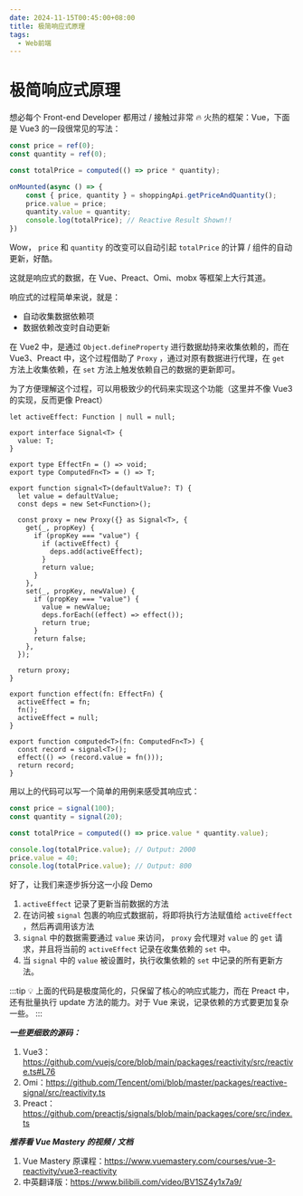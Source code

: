 ```yaml
---
date: 2024-11-15T00:45:00+08:00
title: 极简响应式原理
tags:
  - Web前端
---
```


# 极简响应式原理


想必每个 Front-end Developer 都用过 / 接触过非常 🔥 火热的框架：Vue，下面是 Vue3 的一段很常见的写法：

```js
const price = ref(0);
const quantity = ref(0);

const totalPrice = computed(() => price * quantity);

onMounted(async () => {
	const { price, quantity } = shoppingApi.getPriceAndQuantity();
	price.value = price;
	quantity.value = quantity;
	console.log(totalPrice); // Reactive Result Shown!!
})
```

Wow， `price` 和 `quantity` 的改变可以自动引起 `totalPrice` 的计算 / 组件的自动更新，好酷。

这就是响应式的数据，在 Vue、Preact、Omi、mobx 等框架上大行其道。

响应式的过程简单来说，就是：

- 自动收集数据依赖项
- 数据依赖改变时自动更新

在 Vue2 中，是通过 `Object.defineProperty` 进行数据劫持来收集依赖的，而在 Vue3、Preact 中，这个过程借助了 `Proxy` ，通过对原有数据进行代理，在 `get` 方法上收集依赖，在 `set` 方法上触发依赖自己的数据的更新即可。

为了方便理解这个过程，可以用极致少的代码来实现这个功能（这里并不像 Vue3 的实现，反而更像 Preact）

```tsx
let activeEffect: Function | null = null;

export interface Signal<T> {
  value: T;
}

export type EffectFn = () => void;
export type ComputedFn<T> = () => T;

export function signal<T>(defaultValue?: T) {
  let value = defaultValue;
  const deps = new Set<Function>();

  const proxy = new Proxy({} as Signal<T>, {
    get(_, propKey) {
      if (propKey === "value") {
        if (activeEffect) {
          deps.add(activeEffect);
        }
        return value;
      }
    },
    set(_, propKey, newValue) {
      if (propKey === "value") {
        value = newValue;
        deps.forEach((effect) => effect());
        return true;
      }
      return false;
    },
  });

  return proxy;
}

export function effect(fn: EffectFn) {
  activeEffect = fn;
  fn();
  activeEffect = null;
}

export function computed<T>(fn: ComputedFn<T>) {
  const record = signal<T>();
  effect(() => (record.value = fn()));
  return record;
}
```

用以上的代码可以写一个简单的用例来感受其响应式：

```ts
const price = signal(100);
const quantity = signal(20);

const totalPrice = computed(() => price.value * quantity.value);

console.log(totalPrice.value); // Output: 2000
price.value = 40;
console.log(totalPrice.value); // Output: 800
```

好了，让我们来逐步拆分这一小段 Demo

1. `activeEffect` 记录了更新当前数据的方法
2. 在访问被 `signal` 包裹的响应式数据前，将即将执行方法赋值给 `activeEffect` ，然后再调用该方法
3. `signal` 中的数据需要通过 `value` 来访问， `proxy` 会代理对 `value` 的 `get` 请求，并且将当前的 `activeEffect` 记录在收集依赖的 `set` 中。
4. 当 `signal` 中的 `value` 被设置时，执行收集依赖的 `set` 中记录的所有更新方法。

:::tip 💡
上面的代码是极度简化的，只保留了核心的响应式能力，而在 Preact 中，还有批量执行 update 方法的能力。对于 Vue 来说，记录依赖的方式要更加复杂一些。
:::

***一些更细致的源码：***

1. Vue3：https://github.com/vuejs/core/blob/main/packages/reactivity/src/reactive.ts#L76
2. Omi：https://github.com/Tencent/omi/blob/master/packages/reactive-signal/src/reactivity.ts
3. Preact：https://github.com/preactjs/signals/blob/main/packages/core/src/index.ts

***推荐看 Vue Mastery 的视频 / 文档***

1. Vue Mastery 原课程：https://www.vuemastery.com/courses/vue-3-reactivity/vue3-reactivity
2. 中英翻译版：https://www.bilibili.com/video/BV1SZ4y1x7a9/
